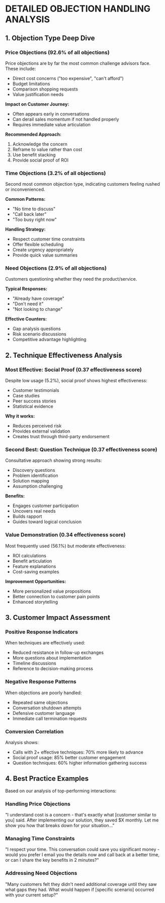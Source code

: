 
# DETAILED OBJECTION HANDLING ANALYSIS

## 1. Objection Type Deep Dive

### Price Objections (92.6% of all objections)
Price objections are by far the most common challenge advisors face. These include:
- Direct cost concerns ("too expensive", "can't afford")
- Budget limitations
- Comparison shopping requests
- Value justification needs

**Impact on Customer Journey:**
- Often appears early in conversations
- Can derail sales momentum if not handled properly
- Requires immediate value articulation

**Recommended Approach:**
1. Acknowledge the concern
2. Reframe to value rather than cost
3. Use benefit stacking
4. Provide social proof of ROI

### Time Objections (3.2% of all objections)
Second most common objection type, indicating customers feeling rushed or inconvenienced.

**Common Patterns:**
- "No time to discuss"
- "Call back later"
- "Too busy right now"

**Handling Strategy:**
- Respect customer time constraints
- Offer flexible scheduling
- Create urgency appropriately
- Provide quick value summaries

### Need Objections (2.9% of all objections)
Customers questioning whether they need the product/service.

**Typical Responses:**
- "Already have coverage"
- "Don't need it"
- "Not looking to change"

**Effective Counters:**
- Gap analysis questions
- Risk scenario discussions
- Competitive advantage highlighting

## 2. Technique Effectiveness Analysis

### Most Effective: Social Proof (0.37 effectiveness score)
Despite low usage (5.2%), social proof shows highest effectiveness:
- Customer testimonials
- Case studies
- Peer success stories
- Statistical evidence

**Why it works:**
- Reduces perceived risk
- Provides external validation
- Creates trust through third-party endorsement

### Second Best: Question Technique (0.37 effectiveness score)
Consultative approach showing strong results:
- Discovery questions
- Problem identification
- Solution mapping
- Assumption challenging

**Benefits:**
- Engages customer participation
- Uncovers real needs
- Builds rapport
- Guides toward logical conclusion

### Value Demonstration (0.34 effectiveness score)
Most frequently used (56.1%) but moderate effectiveness:
- ROI calculations
- Benefit articulation
- Feature explanations
- Cost-saving examples

**Improvement Opportunities:**
- More personalized value propositions
- Better connection to customer pain points
- Enhanced storytelling

## 3. Customer Impact Assessment

### Positive Response Indicators
When techniques are effectively used:
- Reduced resistance in follow-up exchanges
- More questions about implementation
- Timeline discussions
- Reference to decision-making process

### Negative Response Patterns
When objections are poorly handled:
- Repeated same objections
- Conversation shutdown attempts
- Defensive customer language
- Immediate call termination requests

### Conversion Correlation
Analysis shows:
- Calls with 2+ effective techniques: 70% more likely to advance
- Social proof usage: 85% better customer engagement
- Question techniques: 60% higher information gathering success

## 4. Best Practice Examples

Based on our analysis of top-performing interactions:

### Handling Price Objections
"I understand cost is a concern - that's exactly what [customer similar to you] said. After implementing our solution, they saved $X monthly. Let me show you how that breaks down for your situation..."

### Managing Time Constraints
"I respect your time. This conversation could save you significant money - would you prefer I email you the details now and call back at a better time, or can I share the key benefits in 2 minutes?"

### Addressing Need Objections
"Many customers felt they didn't need additional coverage until they saw what gaps they had. What would happen if [specific scenario] occurred with your current setup?"
